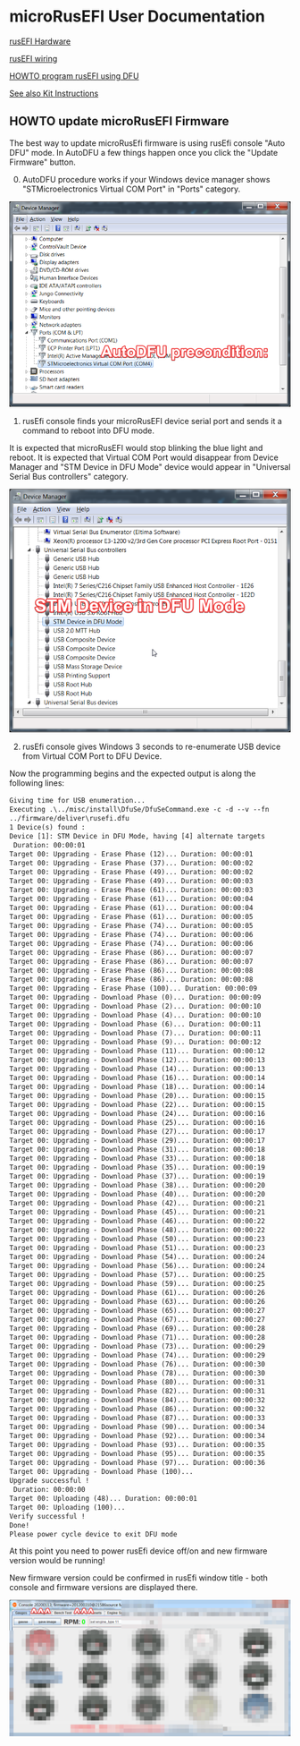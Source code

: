# microRusEFI User Documentation

[rusEFI Hardware](Hardware-microRusEfi)

[rusEFI wiring](Hardware-microRusEfi-wiring)

[HOWTO program rusEFI using DFU](https://www.youtube.com/watch?v=VdvXYgv_acg)

[See also Kit Instructions](Hardware-microRusEfi_kit_instructions)


## HOWTO update microRusEFI Firmware

The best way to update microRusEfi firmware is using rusEfi console "Auto DFU" mode. 
In AutoDFU a few things happen once you click the "Update Firmware" button.

0) AutoDFU procedure works if your Windows device manager shows "STMicroelectronics Virtual COM Port" in "Ports" category.

![img](Support/AutoDFU_precondition.png)

1) rusEfi console finds your microRusEFI device serial port and sends it a command to reboot into DFU mode.

It is expected that microRusEFI would stop blinking the blue light and reboot. It is expected that Virtual COM Port
would disappear from Device Manager and "STM Device in DFU Mode" device would appear in "Universal Serial Bus controllers" category.

![img](Support/stm_device_in_dfu_mode.png)
   
2) rusEfi console gives Windows 3 seconds to re-enumerate USB device from Virtual COM Port to DFU Device.

Now the programming begins and the expected output is along the following lines:
```
Giving time for USB enumeration...
Executing .\../misc/install\DfuSe/DfuSeCommand.exe -c -d --v --fn ../firmware/deliver\rusefi.dfu
1 Device(s) found : 
Device [1]: STM Device in DFU Mode, having [4] alternate targets 
 Duration: 00:00:01
Target 00: Upgrading - Erase Phase (12)... Duration: 00:00:01
Target 00: Upgrading - Erase Phase (37)... Duration: 00:00:02
Target 00: Upgrading - Erase Phase (49)... Duration: 00:00:02
Target 00: Upgrading - Erase Phase (49)... Duration: 00:00:03
Target 00: Upgrading - Erase Phase (61)... Duration: 00:00:03
Target 00: Upgrading - Erase Phase (61)... Duration: 00:00:04
Target 00: Upgrading - Erase Phase (61)... Duration: 00:00:04
Target 00: Upgrading - Erase Phase (61)... Duration: 00:00:05
Target 00: Upgrading - Erase Phase (74)... Duration: 00:00:05
Target 00: Upgrading - Erase Phase (74)... Duration: 00:00:06
Target 00: Upgrading - Erase Phase (74)... Duration: 00:00:06
Target 00: Upgrading - Erase Phase (86)... Duration: 00:00:07
Target 00: Upgrading - Erase Phase (86)... Duration: 00:00:07
Target 00: Upgrading - Erase Phase (86)... Duration: 00:00:08
Target 00: Upgrading - Erase Phase (86)... Duration: 00:00:08
Target 00: Upgrading - Erase Phase (100)... Duration: 00:00:09
Target 00: Upgrading - Download Phase (0)... Duration: 00:00:09
Target 00: Upgrading - Download Phase (2)... Duration: 00:00:10
Target 00: Upgrading - Download Phase (4)... Duration: 00:00:10
Target 00: Upgrading - Download Phase (6)... Duration: 00:00:11
Target 00: Upgrading - Download Phase (7)... Duration: 00:00:11
Target 00: Upgrading - Download Phase (9)... Duration: 00:00:12
Target 00: Upgrading - Download Phase (11)... Duration: 00:00:12
Target 00: Upgrading - Download Phase (12)... Duration: 00:00:13
Target 00: Upgrading - Download Phase (14)... Duration: 00:00:13
Target 00: Upgrading - Download Phase (16)... Duration: 00:00:14
Target 00: Upgrading - Download Phase (18)... Duration: 00:00:14
Target 00: Upgrading - Download Phase (20)... Duration: 00:00:15
Target 00: Upgrading - Download Phase (22)... Duration: 00:00:15
Target 00: Upgrading - Download Phase (24)... Duration: 00:00:16
Target 00: Upgrading - Download Phase (25)... Duration: 00:00:16
Target 00: Upgrading - Download Phase (27)... Duration: 00:00:17
Target 00: Upgrading - Download Phase (29)... Duration: 00:00:17
Target 00: Upgrading - Download Phase (31)... Duration: 00:00:18
Target 00: Upgrading - Download Phase (33)... Duration: 00:00:18
Target 00: Upgrading - Download Phase (35)... Duration: 00:00:19
Target 00: Upgrading - Download Phase (37)... Duration: 00:00:19
Target 00: Upgrading - Download Phase (38)... Duration: 00:00:20
Target 00: Upgrading - Download Phase (40)... Duration: 00:00:20
Target 00: Upgrading - Download Phase (42)... Duration: 00:00:21
Target 00: Upgrading - Download Phase (45)... Duration: 00:00:21
Target 00: Upgrading - Download Phase (46)... Duration: 00:00:22
Target 00: Upgrading - Download Phase (48)... Duration: 00:00:22
Target 00: Upgrading - Download Phase (50)... Duration: 00:00:23
Target 00: Upgrading - Download Phase (51)... Duration: 00:00:23
Target 00: Upgrading - Download Phase (54)... Duration: 00:00:24
Target 00: Upgrading - Download Phase (56)... Duration: 00:00:24
Target 00: Upgrading - Download Phase (57)... Duration: 00:00:25
Target 00: Upgrading - Download Phase (59)... Duration: 00:00:25
Target 00: Upgrading - Download Phase (61)... Duration: 00:00:26
Target 00: Upgrading - Download Phase (63)... Duration: 00:00:26
Target 00: Upgrading - Download Phase (65)... Duration: 00:00:27
Target 00: Upgrading - Download Phase (67)... Duration: 00:00:27
Target 00: Upgrading - Download Phase (69)... Duration: 00:00:28
Target 00: Upgrading - Download Phase (71)... Duration: 00:00:28
Target 00: Upgrading - Download Phase (73)... Duration: 00:00:29
Target 00: Upgrading - Download Phase (74)... Duration: 00:00:29
Target 00: Upgrading - Download Phase (76)... Duration: 00:00:30
Target 00: Upgrading - Download Phase (78)... Duration: 00:00:30
Target 00: Upgrading - Download Phase (80)... Duration: 00:00:31
Target 00: Upgrading - Download Phase (82)... Duration: 00:00:31
Target 00: Upgrading - Download Phase (84)... Duration: 00:00:32
Target 00: Upgrading - Download Phase (86)... Duration: 00:00:32
Target 00: Upgrading - Download Phase (87)... Duration: 00:00:33
Target 00: Upgrading - Download Phase (90)... Duration: 00:00:34
Target 00: Upgrading - Download Phase (92)... Duration: 00:00:34
Target 00: Upgrading - Download Phase (93)... Duration: 00:00:35
Target 00: Upgrading - Download Phase (95)... Duration: 00:00:35
Target 00: Upgrading - Download Phase (97)... Duration: 00:00:36
Target 00: Upgrading - Download Phase (100)...
Upgrade successful !
 Duration: 00:00:00
Target 00: Uploading (48)... Duration: 00:00:01
Target 00: Uploading (100)...
Verify successful !
Done!
Please power cycle device to exit DFU mode
```

At this point you need to power rusEfi device off/on and new firmware version would be running!

New firmware version could be confirmed in rusEfi window title - both console and firmware versions are displayed there.

![img](Support/console_showing_firmware_version.png)
